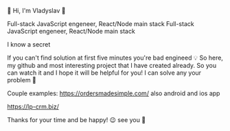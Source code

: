 👀 Hi, I'm Vladyslav 👋

Full-stack JavaScript engeneer, React/Node main stack
Full-stack JavaScript engeneer, React/Node main stack

I know a secret

If you can't find solution at first five minutes you're bad engineed 💡
So here, my github and most interesting project that I have created already. So you can watch it and I hope it will be helpful for you!
I can solve any your problem 🦾

Couple examples:
https://ordersmadesimple.com/ also android and ios app

https://lp-crm.biz/

Thanks for your time and be happy! 😉
see you 🙌
